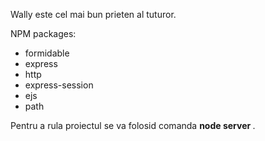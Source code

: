 Wally este cel mai bun prieten al tuturor.

NPM packages: 
<ul>
    <li>formidable</li>
    <li>express</li>
    <li>http</li>
    <li>express-session</li>
    <li>ejs</li>
    <li>path</li>
</ul>

Pentru a rula proiectul se va folosid comanda <b> node server </b>.
